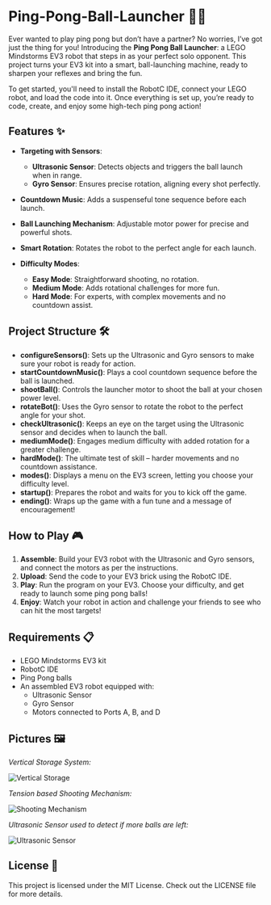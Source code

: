 # Ping-Pong-Ball-Launcher 🏓🤖

Ever wanted to play ping pong but don’t have a partner? No worries, I’ve got just the thing for you! Introducing the **Ping Pong Ball Launcher**: a LEGO Mindstorms EV3 robot that steps in as your perfect solo opponent. This project turns your EV3 kit into a smart, ball-launching machine, ready to sharpen your reflexes and bring the fun.

To get started, you'll need to install the RobotC IDE, connect your LEGO robot, and load the code into it. Once everything is set up, you’re ready to code, create, and enjoy some high-tech ping pong action!

## Features ✨

- **Targeting with Sensors**:
  - **Ultrasonic Sensor**: Detects objects and triggers the ball launch when in range. 
  - **Gyro Sensor**: Ensures precise rotation, aligning every shot perfectly. 

- **Countdown Music**: Adds a suspenseful tone sequence before each launch. 

- **Ball Launching Mechanism**: Adjustable motor power for precise and powerful shots. 

- **Smart Rotation**: Rotates the robot to the perfect angle for each launch. 

- **Difficulty Modes**:
  - **Easy Mode**: Straightforward shooting, no rotation. 
  - **Medium Mode**: Adds rotational challenges for more fun. 
  - **Hard Mode**: For experts, with complex movements and no countdown assist. 

## Project Structure 🛠️

- **configureSensors()**: Sets up the Ultrasonic and Gyro sensors to make sure your robot is ready for action.
- **startCountdownMusic()**: Plays a cool countdown sequence before the ball is launched.
- **shootBall()**: Controls the launcher motor to shoot the ball at your chosen power level.
- **rotateBot()**: Uses the Gyro sensor to rotate the robot to the perfect angle for your shot.
- **checkUltrasonic()**: Keeps an eye on the target using the Ultrasonic sensor and decides when to launch the ball.
- **mediumMode()**: Engages medium difficulty with added rotation for a greater challenge.
- **hardMode()**: The ultimate test of skill – harder movements and no countdown assistance.
- **modes()**: Displays a menu on the EV3 screen, letting you choose your difficulty level.
- **startup()**: Prepares the robot and waits for you to kick off the game.
- **ending()**: Wraps up the game with a fun tune and a message of encouragement!

## How to Play 🎮

1. **Assemble**: Build your EV3 robot with the Ultrasonic and Gyro sensors, and connect the motors as per the instructions.
2. **Upload**: Send the code to your EV3 brick using the RobotC IDE.
3. **Play**: Run the program on your EV3. Choose your difficulty, and get ready to launch some ping pong balls!
4. **Enjoy**: Watch your robot in action and challenge your friends to see who can hit the most targets!

## Requirements 📋

- LEGO Mindstorms EV3 kit
- RobotC IDE
- Ping Pong balls
- An assembled EV3 robot equipped with:
  - Ultrasonic Sensor
  - Gyro Sensor
  - Motors connected to Ports A, B, and D

## Pictures 🖼️

*Vertical Storage System:*

![Vertical Storage](https://github.com/user-attachments/assets/008da1d2-d9e3-443a-884e-7d2099b96ba0)

*Tension based Shooting Mechanism:*

![Shooting Mechanism](https://github.com/user-attachments/assets/1485feec-aec8-44d1-b66a-eac0a7c50ff6)

*Ultrasonic Sensor used to detect if more balls are left:*

![Ultrasonic Sensor](https://github.com/user-attachments/assets/c212a907-c429-4d2d-8931-5a27b6f99a8b)

## License 📜

This project is licensed under the MIT License. Check out the LICENSE file for more details.

##
